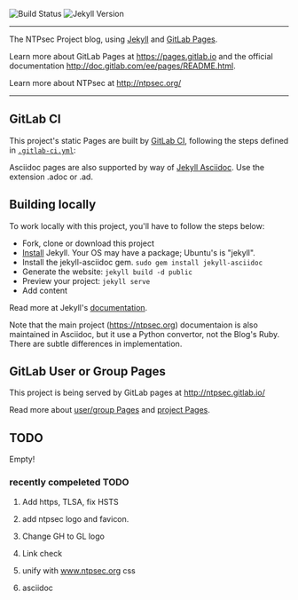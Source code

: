 ![Build Status](https://gitlab.com/pages/jekyll/badges/master/build.svg)
![Jekyll Version](https://img.shields.io/gem/v/jekyll.svg)

---

The NTPsec Project blog, using [Jekyll] and [GitLab Pages].

Learn more about GitLab Pages at https://pages.gitlab.io and the official
documentation http://doc.gitlab.com/ee/pages/README.html.

Learn more about NTPsec at http://ntpsec.org/

---

## GitLab CI

This project's static Pages are built by [GitLab CI][ci], following the steps
defined in [`.gitlab-ci.yml`](.gitlab-ci.yml):

Asciidoc pages are also supported by way of [Jekyll Asciidoc].  Use the
extension .adoc or .ad.

## Building locally

To work locally with this project, you'll have to follow the steps below:

* Fork, clone or download this project
* [Install][] Jekyll.  Your OS may have a package; Ubuntu's is "jekyll".
* Install the jekyll-asciidoc gem.  `sudo gem install jekyll-asciidoc`
* Generate the website: `jekyll build -d public`
* Preview your project: `jekyll serve`
* Add content

Read more at Jekyll's [documentation][].

Note that the main project (https://ntpsec.org) documentaion is
also maintained in Asciidoc, but it use a Python convertor, not
the Blog's Ruby.  There are subtle differences in implementation.

## GitLab User or Group Pages

This project is being served by GitLab pages at http://ntpsec.gitlab.io/

Read more about [user/group Pages][userpages] and [project Pages][projpages].


[Jekyll Asciidoc]:https://github.com/asciidoctor/jekyll-asciidoc
[ci]: https://about.gitlab.com/gitlab-ci/
[Jekyll]: http://jekyllrb.com/
[Gitlab Pages]:https://gitlab.com/pages/jekyll
[install]: https://jekyllrb.com/docs/installation/
[documentation]: https://jekyllrb.com/docs/home/
[userpages]: http://doc.gitlab.com/ee/pages/README.html#user-or-group-pages
[projpages]: http://doc.gitlab.com/ee/pages/README.html#project-pages

## TODO

Empty!

### recently compeleted TODO

1. Add https, TLSA, fix HSTS

2. add ntpsec logo and favicon.

3. Change GH to GL logo

4. Link check

5. unify with www.ntpsec.org css

6. asciidoc
